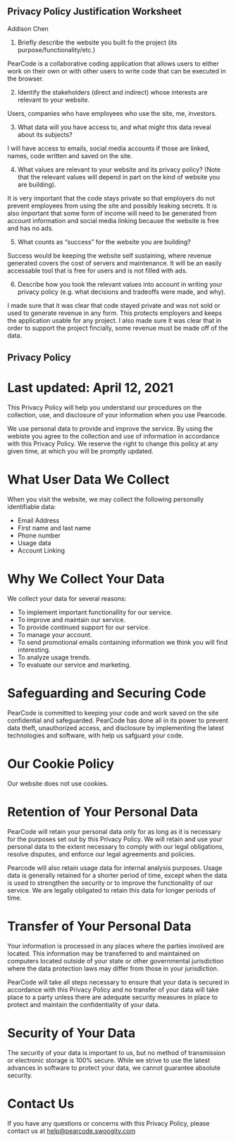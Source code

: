 ## Privacy Policy Justification Worksheet

Addison Chen

1. Briefly describe the website you built fo the project (its
   purpose/functionality/etc.)

PearCode is a collaborative coding application that allows users to
either work on their own or with other users to write code that can be
executed in the browser.


2. Identify the stakeholders (direct and indirect) whose interests are
   relevant to your website.

Users, companies who have employees who use the site, me, investors.


3. What data will you have access to, and what might this data reveal
   about its subjects?

I will have access to emails, social media accounts if those are
linked, names, code written and saved on the site.


4. What values are relevant to your website and its privacy policy?
   (Note that the relevant values will depend in part on the kind of
website you are building).

It is very important that the code stays private so that employers do
not prevent employees from using the site and possibly leaking
secrets. It is also important that some form of income will need to be
generated from account information and social media linking because
the website is free and has no ads.


5. What counts as “success” for the website you are building?

Success would be keeping the website self sustaining, where revenue
generated covers the cost of servers and maintenance. It will be an
easily accessable tool that is free for users and is not filled with
ads.


6. Describe how you took the relevant values into account in writing
   your privacy policy (e.g. what decisions and tradeoffs were made,
and why).
   
I made sure that it was clear that code stayed private and was not
sold or used to generate revenue in any form. This protects employers
and keeps the application usable for any project. I also made sure it
was clear that in order to support the project fincially, some revenue
must be made off of the data.

## Privacy Policy
# Last updated: April 12, 2021

This Privacy Policy will help you understand our procedures on the
collection, use, and disclosure of your information when you use
Pearcode.

We use personal data to provide and improve the service. By using the
webiste you agree to the collection and use of information in
accordance with this Privacy Policy. We reserve the right to change
this policy at any given time, at which you will be promptly updated.

# What User Data We Collect

When you visit the website, we may collect the following personally
identifiable data:

 - Email Address 
 - First name and last name
 - Phone number
 - Usage data
 - Account Linking

# Why We Collect Your Data

We collect your data for several reasons:

 - To implement important functionallity for our service.
 - To improve and maintain our service.
 - To provide continued support for our service.
 - To manage your account.
 - To send promotional emails containing information we think you will
   find interesting.
 - To analyze usage trends.
 - To evaluate our service and marketing.

# Safeguarding and Securing Code

PearCode is committed to keeping your code and work saved on the site
confidential and safeguarded. PearCode has done all in its power to
prevent data theft, unauthorized access, and disclosure by
implementing the latest technologies and software, with help us
safguard your code.

# Our Cookie Policy

Our website does not use cookies.

# Retention of Your Personal Data

PearCode will retain your personal data only for as long as it is
necessary for the purposes set out by this Privacy Policy. We will
retain and use your personal data to the extent necessary to comply
with our legal obligations, resolve disputes, and enforce our legal
agreements and policies.

Pearcode will also retain usage data for internal analysis purposes.
Usage data is generally retained for a shorter period of time, except
when the data is used to strengthen the security or to improve the
functionality of our service. We are legally obligated to retain this
data for longer periods of time.

# Transfer of Your Personal Data

Your information is processed in any places where the parties involved
are located. This information may be transferred to and maintained on
computers located outside of your state or other governmental
jurisdiction where the data protection laws may differ from those in
your jurisdiction.

PearCode will take all steps necessary to ensure that your data is
secured in accordance with this Privacy Policy and no transfer of your
data will take place to a party unless there are adequate security
measures in place to protect and maintain the confidentiality of your
data.

# Security of Your Data

The security of your data is important to us, but no method of
transmission or electronic storage is 100% secure. While we strive to
use the latest advances in software to protect your data, we cannot
guarantee absolute security.

# Contact Us

If you have any questions or concerns with this Privacy Policy, please
contact us at help@pearcode.swoogity.com
